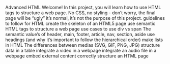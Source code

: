 Advanced HTML Welcome! In this project, you will learn how to use HTML tags to structure a web page. No CSS, no styling - don’t worry, the final page will be “ugly” it’s normal, it’s not the purpose of this project.
guidelines to follow for HTML
create the skeleton of an HTML5 page
use semantic HTML tags to structure a web page
use cases to use div vs span
The semantic value’s of header, main, footer, article, nav, section, aside
use headings (and why it’s important to follow the hierarchical order)
make lists in HTML
The differences between medias (SVG, GIF, PNG, JPG)
structure data in a table
integrate a video in a webpage
integrate an audio file in a webpage
embed external content
correctly structure an HTML page
